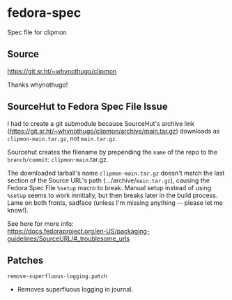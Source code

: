 # fedora-spec

Spec file for clipmon  

## Source

<https://git.sr.ht/~whynothugo/clipmon>  

Thanks whynothugo!  

## SourceHut to Fedora Spec File Issue

I had to create a git submodule because SourceHut's archive link (<https://git.sr.ht/~whynothugo/clipmon/archive/main.tar.gz>) downloads as `clipmon-main.tar.gz`, not `main.tar.gz`.  

Sourcehut creates the filename by prepending the `name` of the repo to the `branch/commit`: `clipmon`-`main`.tar.gz.  

The downloaded tarball's name `clipmon-main.tar.gz` doesn't match the last section of the Source URL's path (.../archive/`main.tar.gz`), causing the Fedora Spec File `%setup` macro to break. Manual setup instead of using `%setup` seems to work innitially, but then breaks later in the build process. Lame on both fronts, sadface (unless I'm missing anything -- please let me know!).

See here for more info:  
<https://docs.fedoraproject.org/en-US/packaging-guidelines/SourceURL/#_troublesome_urls>

## Patches

`remove-superfluous-logging.patch`  

- Removes superfluous logging in journal.  
